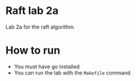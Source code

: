 # Raft lab 2a
Lab 2a for the raft algorithm.

# How to run 
+ You must have go installed
+ You can run the lab with the `Makefile` command